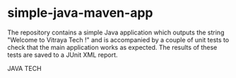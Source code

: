 # simple-java-maven-app


The repository contains a simple Java application which outputs the string
"Welcome to Vitraya Tech !" and is accompanied by a couple of unit tests to check that the
main application works as expected. The results of these tests are saved to a
JUnit XML report.

JAVA TECH